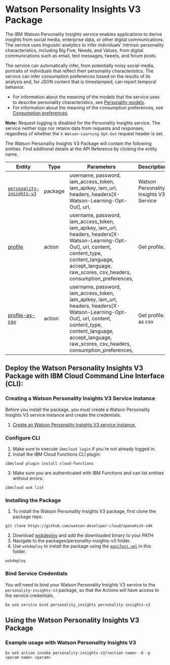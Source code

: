 # Watson Personality Insights V3 Package

The IBM Watson Personality Insights service enables applications to derive insights from social media, enterprise data, or other digital communications. The service uses linguistic analytics to infer individuals' intrinsic personality characteristics, including Big Five, Needs, and Values, from digital communications such as email, text messages, tweets, and forum posts.

The service can automatically infer, from potentially noisy social media, portraits of individuals that reflect their personality characteristics. The service can infer consumption preferences based on the results of its analysis and, for JSON content that is timestamped, can report temporal behavior.
* For information about the meaning of the models that the service uses to describe personality characteristics, see [Personality models](https://console.bluemix.net/docs/services/personality-insights/models.html).
* For information about the meaning of the consumption preferences, see [Consumption preferences](https://console.bluemix.net/docs/services/personality-insights/preferences.html).

**Note:** Request logging is disabled for the Personality Insights service. The service neither logs nor retains data from requests and responses, regardless of whether the `X-Watson-Learning-Opt-Out` request header is set.

The Watson Personality Insights V3 Package will contain the following entities. Find additional details at the API Reference by clicking the entity name.

| Entity | Type | Parameters | Description |
| --- | --- | --- | --- |
| [`personality-insights-v3`](https://www.ibm.com/watson/developercloud/personality-insights/api/v3/curl.html) | package | username, password,  iam_access_token, iam_apikey, iam_url,  headers, headers[X-Watson-Learning-Opt-Out], url,  | Watson Personality Insights V3 Service |
| [profile](https://www.ibm.com/watson/developercloud/personality-insights/api/v3/curl.html?curl#profile) | action |  username, password,  iam_access_token, iam_apikey, iam_url,  headers, headers[X-Watson-Learning-Opt-Out], url,    content,     content_type,     content_language,     accept_language,     raw_scores,     csv_headers,     consumption_preferences,  | Get profile. |
| [profile-as-csv](https://www.ibm.com/watson/developercloud/personality-insights/api/v3/curl.html?curl#profile-as-csv) | action |  username, password,  iam_access_token, iam_apikey, iam_url,  headers, headers[X-Watson-Learning-Opt-Out], url,    content,     content_type,     content_language,     accept_language,     raw_scores,     csv_headers,     consumption_preferences,  | Get profile. as csv |


## Deploy the Watson Personality Insights V3 Package with IBM Cloud Command Line Interface (CLI):
### Creating a Watson Personality Insights V3 Service Instance

Before you install the package, you must create a Watson Personality Insights V3 service instance and create the credentials.

1. [Create an Watson Personality Insights V3 service instance.](https://console.bluemix.net/catalog/services/personality_insights)

### Configure CLI
1. Make sure to execute `ibmcloud login` if you're not already logged in.
2. Install the IBM Cloud Functions CLI plugin:

```
ibmcloud plugin install cloud-functions
```

3. Make sure you are authenticated with IBM Functions and can list entities without errors:

```
ibmcloud wsk list
```

### Installing the Package
1. To install the Watson Personality Insights V3 package, first clone the package repo.

```
git clone https://github.com/watson-developer-cloud/openwhisk-sdk
```
2. Download [wskdeploy](https://github.com/apache/incubator-openwhisk-wskdeploy/releases) and add the downloaded binary to your PATH
3. Navigate to the packages/personality-insights-v3 folder.
4. Use `wskdeploy` to install the package using the [`manifest.yml`](./manifest.yml) in this folder.

```
wskdeploy
```

### Bind Service Credentials
You will need to bind your Watson Personality Insights V3 service to the `personality-insights-v3` package, so that the Actions will have access to the service credentials.

```
bx wsk service bind personality_insights personality-insights-v3
```
## Using the Watson Personality Insights V3 Package

### Example usage with Watson Personality Insights V3

```
bx wsk action invoke personality-insights-v3/<action name> -b -p <param name> <param>
```
